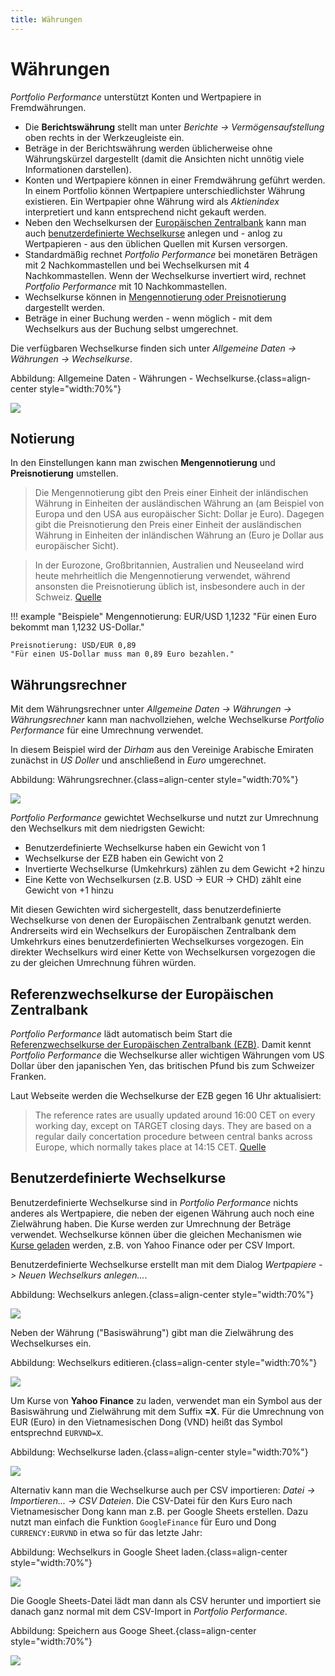 ```yaml
---
title: Währungen
---
```


# Währungen

*Portfolio Performance* unterstützt Konten und Wertpapiere in Fremdwährungen.

* Die **Berichtswährung** stellt man unter *Berichte -> Vermögensaufstellung* oben rechts in der Werkzeugleiste ein.
* Beträge in der Berichtswährung werden üblicherweise ohne Währungskürzel dargestellt (damit die Ansichten nicht unnötig viele Informationen darstellen).
* Konten und Wertpapiere können in einer Fremdwährung geführt werden. In einem Portfolio können Wertpapiere unterschiedlichster Währung existieren. Ein Wertpapier ohne Währung wird als *Aktienindex* interpretiert und kann entsprechend nicht gekauft werden.
* Neben den Wechselkursen der [Europäischen Zentralbank](#referenzwechselkurse-der-europaischen-zentralbank) kann man auch [benutzerdefinierte Wechselkurse](#benutzerdefinierte-wechselkurse) anlegen und - anlog zu Wertpapieren - aus den üblichen Quellen mit Kursen versorgen.
* Standardmäßig rechnet *Portfolio Performance* bei monetären Beträgen mit 2 Nachkommastellen und bei Wechselkursen mit 4 Nachkommastellen. Wenn der Wechselkurse invertiert wird, rechnet *Portfolio Performance* mit 10 Nachkommastellen.
* Wechselkurse können in [Mengennotierung oder Preisnotierung](#notierung) dargestellt werden.
* Beträge in einer Buchung werden - wenn möglich - mit dem Wechselkurs aus der Buchung selbst umgerechnet.

Die verfügbaren Wechselkurse finden sich unter *Allgemeine Daten -> Währungen -> Wechselkurse*.

Abbildung: Allgemeine Daten - Währungen - Wechselkurse.{class=align-center style="width:70%"}

![](images/liste_waehrungen.png)

## Notierung

In den Einstellungen kann man zwischen **Mengennotierung** und **Preisnotierung** umstellen.

> Die Mengennotierung gibt den Preis einer Einheit der inländischen
Währung in Einheiten der ausländischen Währung an (am Beispiel von
Europa und den USA aus europäischer Sicht: Dollar je Euro). Dagegen
gibt die Preisnotierung den Preis einer Einheit der ausländischen
Währung in Einheiten der inländischen Währung an (Euro je Dollar
aus europäischer Sicht).

> In der Eurozone, Großbritannien, Australien und Neuseeland wird heute
mehrheitlich die Mengennotierung verwendet, während ansonsten die
Preisnotierung üblich ist, insbesondere auch in der Schweiz. [Quelle](https://de.wikipedia.org/wiki/Wechselkurs)


!!! example "Beispiele"
    Mengennotierung: EUR/USD 1,1232
    "Für einen Euro bekommt man 1,1232 US-Dollar."

    Preisnotierung: USD/EUR 0,89
    "Für einen US-Dollar muss man 0,89 Euro bezahlen."

## Währungsrechner

Mit dem Währungsrechner unter *Allgemeine Daten -> Währungen -> Währungsrechner* kann man nachvollziehen, welche Wechselkurse *Portfolio Performance* für eine Umrechnung verwendet.

In diesem Beispiel wird der *Dirham* aus den Vereinige Arabische Emiraten zunächst in *US Doller* und anschließend in *Euro* umgerechnet.


Abbildung: Währungsrechner.{class=align-center style="width:70%"}

![](images/waehrungsrechner.png)

*Portfolio Performance* gewichtet Wechselkurse und nutzt zur Umrechnung den Wechselkurs mit dem niedrigsten Gewicht:

* Benutzerdefinierte Wechselkurse haben ein Gewicht von 1
* Wechselkurse der EZB haben ein Gewicht von 2
* Invertierte Wechselkurse (Umkehrkurs) zählen zu dem Gewicht +2 hinzu
* Eine Kette von Wechselkursen (z.B. USD -> EUR -> CHD) zählt eine Gewicht von +1 hinzu

Mit diesen Gewichten wird sichergestellt, dass benutzerdefinierte Wechselkurse von denen der Europäischen Zentralbank genutzt werden. Andrerseits wird ein Wechselkurs der Europäischen Zentralbank dem Umkehrkurs eines benutzerdefinierten Wechselkurses vorgezogen. Ein direkter Wechselkurs wird einer Kette von Wechselkursen vorgezogen die zu der gleichen Umrechnung führen würden.

## Referenzwechselkurse der Europäischen Zentralbank

*Portfolio Performance* lädt automatisch beim Start die [Referenzwechselkurse der Europäischen Zentralbank (EZB)](https://www.ecb.europa.eu/stats/exchange/eurofxref/html/index.en.html). Damit kennt *Portfolio Performance* die Wechselkurse aller wichtigen Währungen vom US Dollar über den japanischen Yen, das britischen Pfund bis zum Schweizer Franken.

Laut Webseite werden die Wechselkurse der EZB gegen 16 Uhr aktualisiert:

> The reference rates are usually updated around 16:00 CET on every working day, except on TARGET closing days. They are based on a regular daily concertation procedure between central banks across Europe, which normally takes place at 14:15 CET. [Quelle](https://www.ecb.europa.eu/stats/policy_and_exchange_rates/euro_reference_exchange_rates/html/index.en.html)

## Benutzerdefinierte Wechselkurse

Benutzerdefinierte Wechselkurse sind in *Portfolio Performance* nichts anderes als Wertpapiere, die neben der eigenen Währung auch noch eine Zielwährung haben. Die Kurse werden zur Umrechnung der Beträge verwendet. Wechselkurse können über die gleichen Mechanismen wie [Kurse geladen](kursdaten_laden.md) werden, z.B. von Yahoo Finance oder per CSV Import.

Benutzerdefinierte Wechselkurse erstellt man mit dem Dialog *Wertpapiere -> Neuen Wechselkurs anlegen...*.

Abbildung: Wechselkurs anlegen.{class=align-center style="width:70%"}

![](images/wechselkurs_anlegen.png)

Neben der Währung ("Basiswährung") gibt man die Zielwährung des Wechselkurses ein.


Abbildung: Wechselkurs editieren.{class=align-center style="width:70%"}

![](images/config_waehrungen.png)


Um Kurse von **Yahoo Finance** zu laden, verwendet man ein Symbol aus der Basiswährung und Zielwährung mit dem Suffix **=X**. Für die Umrechnung von EUR (Euro) in den Vietnamesischen Dong (VND) heißt das Symbol entsprechnd ```EURVND=X```.


Abbildung: Wechselkurse laden.{class=align-center style="width:70%"}

![](images/wechselkurs_anlegen.png)


Alternativ kann man die Wechselkurse auch per CSV importieren: *Datei -> Importieren... -> CSV Dateien*. Die CSV-Datei für den Kurs Euro nach Vietnamesischer Dong kann man z.B. per Google Sheets erstellen. Dazu nutzt man einfach die Funktion ```GoogleFinance``` für Euro und Dong ```CURRENCY:EURVND``` in etwa so für das letzte Jahr:


Abbildung: Wechselkurs in Google Sheet laden.{class=align-center style="width:70%"}

![](images/wechselkurs_googlesheet.png)

Die Google Sheets-Datei lädt man dann als CSV herunter und importiert sie danach ganz normal mit dem CSV-Import in *Portfolio Performance*.

Abbildung: Speichern aus Googe Sheet.{class=align-center style="width:70%"}

![](images/wechselkurs_googlesheet_export.png)
